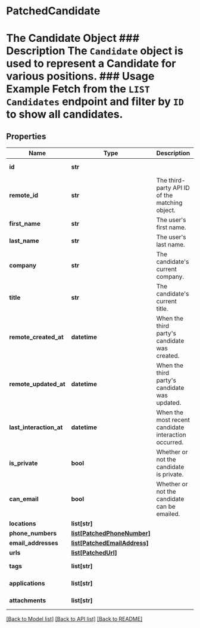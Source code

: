 # PatchedCandidate

# The Candidate Object ### Description The `Candidate` object is used to represent a Candidate for various positions.  ### Usage Example Fetch from the `LIST Candidates` endpoint and filter by `ID` to show all candidates.
## Properties
Name | Type | Description | Notes
------------ | ------------- | ------------- | -------------
**id** | **str** |  | [optional] [readonly] 
**remote_id** | **str** | The third-party API ID of the matching object. | [optional] 
**first_name** | **str** | The user&#39;s first name. | [optional] 
**last_name** | **str** | The user&#39;s last name. | [optional] 
**company** | **str** | The candidate&#39;s current company. | [optional] 
**title** | **str** | The candidate&#39;s current title. | [optional] 
**remote_created_at** | **datetime** | When the third party&#39;s candidate was created. | [optional] 
**remote_updated_at** | **datetime** | When the third party&#39;s candidate was updated. | [optional] 
**last_interaction_at** | **datetime** | When the most recent candidate interaction occurred. | [optional] 
**is_private** | **bool** | Whether or not the candidate is private. | [optional] 
**can_email** | **bool** | Whether or not the candidate can be emailed. | [optional] 
**locations** | **list[str]** |  | [optional] 
**phone_numbers** | [**list[PatchedPhoneNumber]**](PatchedPhoneNumber.md) |  | [optional] 
**email_addresses** | [**list[PatchedEmailAddress]**](PatchedEmailAddress.md) |  | [optional] 
**urls** | [**list[PatchedUrl]**](PatchedUrl.md) |  | [optional] 
**tags** | **list[str]** |  | [optional] [readonly] 
**applications** | **list[str]** |  | [optional] [readonly] 
**attachments** | **list[str]** |  | [optional] [readonly] 

[[Back to Model list]](../README.md#documentation-for-models) [[Back to API list]](../README.md#documentation-for-api-endpoints) [[Back to README]](../README.md)


